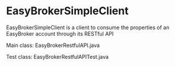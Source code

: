 # EasyBrokerSimpleClient
EasyBrokerSimpleClient is a client to consume the properties of an EasyBroker account through its RESTful API

Main class: EasyBrokerRestfulAPI.java

Test class: EasyBrokerRestfulAPITest.java
